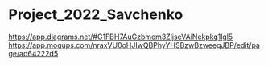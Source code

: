 # Project_2022_Savchenko
https://app.diagrams.net/#G1FBH7AuGzbmem3ZljseVAiNekpkq1lgl5
https://app.moqups.com/nraxVU0oHJIwQBPhyYHSBzwBzweegJBP/edit/page/ad64222d5
